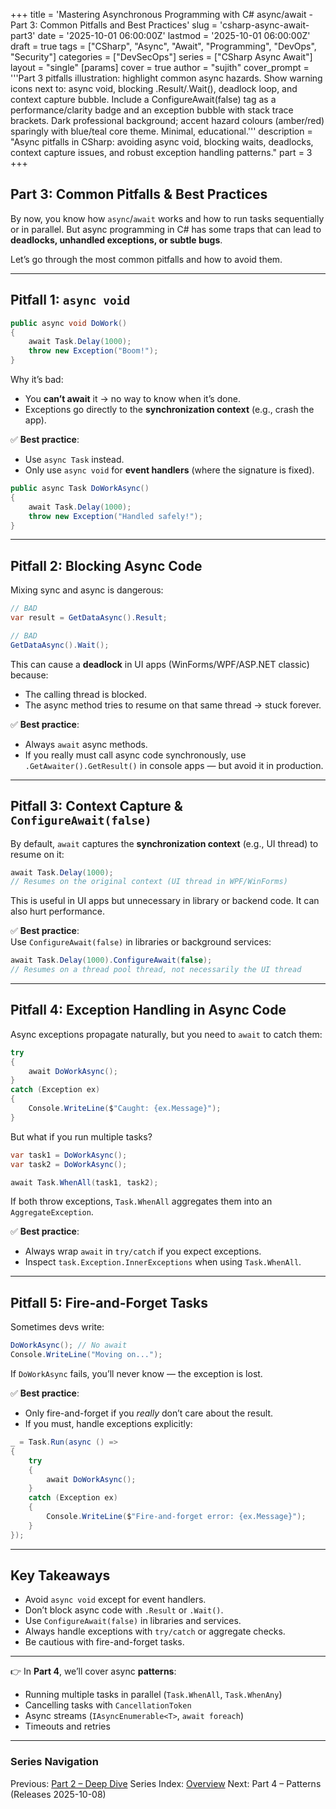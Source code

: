 +++
title = 'Mastering Asynchronous Programming with C# async/await - Part 3: Common Pitfalls and Best Practices'
slug = 'csharp-async-await-part3'
date = '2025-10-01 06:00:00Z'
lastmod = '2025-10-01 06:00:00Z'
draft = true
tags = ["CSharp", "Async", "Await", "Programming", "DevOps", "Security"]
categories = ["DevSecOps"]
series = ["CSharp Async Await"]
layout = "single"
[params]
    cover = true
    author = "sujith"
    cover_prompt = '''Part 3 pitfalls illustration: highlight common async hazards.
Show warning icons next to: async void, blocking .Result/.Wait(), deadlock loop, and context capture bubble.
Include a ConfigureAwait(false) tag as a performance/clarity badge and an exception bubble with stack trace brackets.
Dark professional background; accent hazard colours (amber/red) sparingly with blue/teal core theme. Minimal, educational.'''
description = "Async pitfalls in CSharp: avoiding async void, blocking waits, deadlocks, context capture issues, and robust exception handling patterns."
part = 3
+++

## Part 3: Common Pitfalls & Best Practices

By now, you know how `async`/`await` works and how to run tasks sequentially or in parallel. But async programming in C# has some traps that can lead to **deadlocks, unhandled exceptions, or subtle bugs**.

Let’s go through the most common pitfalls and how to avoid them.

---

## Pitfall 1: `async void`

```csharp
public async void DoWork()
{
    await Task.Delay(1000);
    throw new Exception("Boom!");
}
```

Why it’s bad:

- You **can’t await** it → no way to know when it’s done.  
- Exceptions go directly to the **synchronization context** (e.g., crash the app).  

✅ **Best practice**:  

- Use `async Task` instead.  
- Only use `async void` for **event handlers** (where the signature is fixed).  

```csharp
public async Task DoWorkAsync()
{
    await Task.Delay(1000);
    throw new Exception("Handled safely!");
}
```

---

## Pitfall 2: Blocking Async Code

Mixing sync and async is dangerous:

```csharp
// BAD
var result = GetDataAsync().Result;

// BAD
GetDataAsync().Wait();
```

This can cause a **deadlock** in UI apps (WinForms/WPF/ASP.NET classic) because:

- The calling thread is blocked.  
- The async method tries to resume on that same thread → stuck forever.  

✅ **Best practice**:  

- Always `await` async methods.  
- If you really must call async code synchronously, use `.GetAwaiter().GetResult()` in console apps — but avoid it in production.

---

## Pitfall 3: Context Capture & `ConfigureAwait(false)`

By default, `await` captures the **synchronization context** (e.g., UI thread) to resume on it:

```csharp
await Task.Delay(1000);
// Resumes on the original context (UI thread in WPF/WinForms)
```

This is useful in UI apps but unnecessary in library or backend code. It can also hurt performance.

✅ **Best practice**:  
Use `ConfigureAwait(false)` in libraries or background services:

```csharp
await Task.Delay(1000).ConfigureAwait(false);
// Resumes on a thread pool thread, not necessarily the UI thread
```

---

## Pitfall 4: Exception Handling in Async Code

Async exceptions propagate naturally, but you need to `await` to catch them:

```csharp
try
{
    await DoWorkAsync();
}
catch (Exception ex)
{
    Console.WriteLine($"Caught: {ex.Message}");
}
```

But what if you run multiple tasks?

```csharp
var task1 = DoWorkAsync();
var task2 = DoWorkAsync();

await Task.WhenAll(task1, task2);
```

If both throw exceptions, `Task.WhenAll` aggregates them into an `AggregateException`.  

✅ **Best practice**:  

- Always wrap `await` in `try/catch` if you expect exceptions.  
- Inspect `task.Exception.InnerExceptions` when using `Task.WhenAll`.

---

## Pitfall 5: Fire-and-Forget Tasks

Sometimes devs write:

```csharp
DoWorkAsync(); // No await
Console.WriteLine("Moving on...");
```

If `DoWorkAsync` fails, you’ll never know — the exception is lost.

✅ **Best practice**:  

- Only fire-and-forget if you *really* don’t care about the result.  
- If you must, handle exceptions explicitly:

```csharp
_ = Task.Run(async () =>
{
    try
    {
        await DoWorkAsync();
    }
    catch (Exception ex)
    {
        Console.WriteLine($"Fire-and-forget error: {ex.Message}");
    }
});
```

---

## Key Takeaways

- Avoid `async void` except for event handlers.  
- Don’t block async code with `.Result` or `.Wait()`.  
- Use `ConfigureAwait(false)` in libraries and services.  
- Always handle exceptions with `try/catch` or aggregate checks.  
- Be cautious with fire-and-forget tasks.  

---

👉 In **Part 4**, we’ll cover async **patterns**:  

- Running multiple tasks in parallel (`Task.WhenAll`, `Task.WhenAny`)  
- Cancelling tasks with `CancellationToken`  
- Async streams (`IAsyncEnumerable<T>`, `await foreach`)  
- Timeouts and retries  

---

### Series Navigation

Previous: [Part 2 – Deep Dive](/posts/2025/09/csharp-async-await-part2/)
Series Index: [Overview](/posts/2025/09/csharp-async-await/)
Next: Part 4 – Patterns (Releases 2025-10-08)